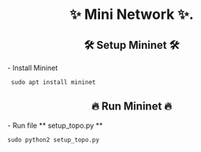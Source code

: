  <h1 align='center'>✨ Mini Network ✨. </h1>

<h2 align="center">🛠 Setup Mininet 🛠</h2>
- Install Mininet

  ` sudo apt install mininet`
  
<h2 align="center">🔥 Run Mininet 🔥</h2>
- Run file ** setup_topo.py **

  `sudo python2 setup_topo.py`

 
